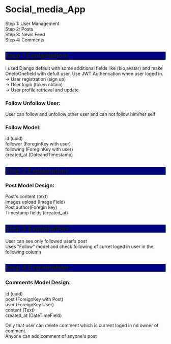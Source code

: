 <h1>Social_media_App</h1>
Step 1: User Management <br>
Step 2: Posts <br>
Step 3: News Feed <br>
Step 4: Comments <br>

<h2 style="background-color:#000080;">Step 1 Explaination:</h2>
I used Django default with some additional fields like (bio,avatar) and make OnetoOnefield with defult user.
Use JWT Authencation when user loged in.
-> User registration (sign up) <br>
-> User login (token obtain) <br>
-> User profile retrieval and update <br>
<h3>Follow Unfollow User:</h3>
User can follow and unfollow other user and can not follow him/her self
<h3>Follow Model:</h3>
id (uuid) <br>
follower (ForeginKey with user) <br>
following (ForeginKey with user) <br>
created_at (DateandTimestamp) <br>

<h2 style="background-color: #000080;">Step 2 Explaination:</h2>
<h3>Post Model Design:</h3>
Post's content (text) <br>
Images upload (Image Field) <br>
Post author(Foregin  key) <br>
Timestamp fields (created_at) <br>

<h2 style="background-color: #000080;">Step 3 Explaination:</h2>
User can see only followed user's post <br>
Uses "Follow" model and check following of curret loged in user in the following column <br>

<h2 style="background-color: #000080;">Step 4 Explaination:</h2>
<h3>Comments Model Design:</h3>
id (uuid) <br>
post (ForeignKey with Post) <br>
user (ForeignKey User) <br>
content (Text) <br>
created_at (DateTimeField) <br>

Only that user can delete comment which is current loged in nd owner of comment. <br>
Anyone can add comment of anyone's post <br>